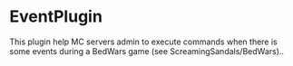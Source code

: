 # EventPlugin
This plugin help MC servers admin to execute commands when there is some events during a BedWars game (see ScreamingSandals/BedWars)..
